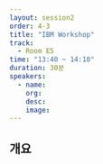 ```yaml
---
layout: session2
order: 4-3
title: "IBM Workshop"
track:
  - Room E5
time: "13:40 ~ 14:10"
duration: 30분
speakers:
  - name: 
    org: 
    desc: 
    image: 
---
```


## 개요

